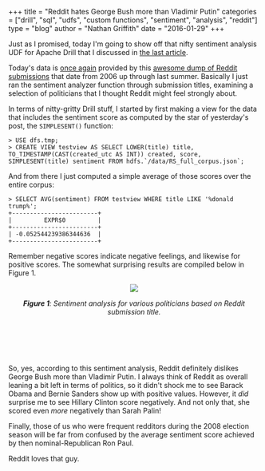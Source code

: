 +++
title = "Reddit hates George Bush more than Vladimir Putin"
categories = ["drill", "sql", "udfs", "custom functions", "sentiment", "analysis", "reddit"]
type = "blog"
author = "Nathan Griffith"
date = "2016-01-29"
+++

Just as I promised, today I'm going to show off that nifty sentiment analysis UDF for Apache Drill that I discussed in
[the last article](http://www.dremio.com/blog/writing-a-custom-sql-function-for-sentiment-analysis/).

Today's data is [once
again](http://www.dremio.com/blog/old-and-busted-teasing-formerly-fashionable-websites-from-reddit-data/) provided by
this [awesome dump of Reddit
submissions](https://www.reddit.com/r/datasets/comments/3mg812/full_reddit_submission_corpus_now_available_2006/) that
date from 2006 up through last summer. Basically I just ran the sentiment analyzer function through submission titles,
examining a selection of politicians that I thought Reddit might feel strongly about.

In terms of nitty-gritty Drill stuff, I started by first making a view for the data that includes the sentiment score as
computed by the star of yesterday's post, the `SIMPLESENT()` function:

```
> USE dfs.tmp;
> CREATE VIEW testview AS SELECT LOWER(title) title, TO_TIMESTAMP(CAST(created_utc AS INT)) created, score, SIMPLESENT(title) sentiment FROM hdfs.`/data/RS_full_corpus.json`;
```

And from there I just computed a simple average of those scores over the entire corpus:

```
> SELECT AVG(sentiment) FROM testview WHERE title LIKE '%donald trump%';
+------------------------+
|         EXPR$0         |
+------------------------+
| -0.052544239386344636  |
+------------------------+
```

Remember negative scores indicate negative feelings, and likewise for positive scores. The somewhat surprising results
are compiled below in Figure 1.

<p style="text-align: center;">
<img style="max-width: 100%;" src="/img/reddit_politicians.png">
</p>
<p style="text-align: center; font-style: italic;"><b>Figure 1</b>: Sentiment analysis for various politicians based on
Reddit submission title.</p>
<br>
<br>
<br>
<br>

So, yes, according to this sentiment analysis, Reddit definitely dislikes George Bush more than Vladimir Putin. I always
think of Reddit as overall leaning a bit left in terms of politics, so it didn't shock me to see Barack Obama and Bernie
Sanders show up with positive values. However, it *did* surprise me to see Hillary Clinton score negatively. And not
only that, she scored even *more* negatively than Sarah Palin!

Finally, those of us who were frequent redditors during the 2008 election season will be far from confused by the
average sentiment score achieved by then nominal-Republican Ron Paul.

Reddit loves that guy.
